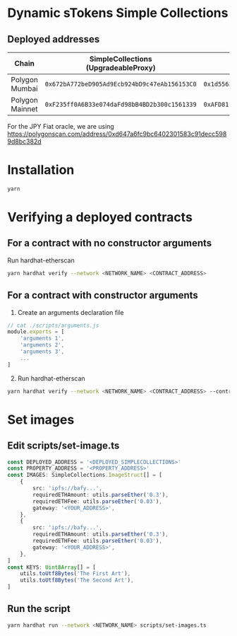 # Dynamic sTokens Simple Collections

## Deployed addresses

| Chain           | SimpleCollections<br/>(UpgradeableProxy)     | Admin                                        |
| --------------- | -------------------------------------------- | -------------------------------------------- |
| Polygon Mumbai  | `0x672bA772beD905Ad9Ecb924bD9c47eAb156153C0` | `0x1d556338cc64304b41BAbeC0aF833E3181338026` |
| Polygon Mainnet | `0xF235ff0A6B33e074daFd98bB4BD2b300c1561339` | `0xAFD8111ee1f9910ee42dfE7A8d129d8C7A8Ea466` |

For the JPY Fiat oracle, we are using https://polygonscan.com/address/0xd647a6fc9bc6402301583c91decc5989d8bc382d

# Installation

```bash
yarn
```

# Verifying a deployed contracts

## For a contract with no constructor arguments

Run hardhat-etherscan

```bash
yarn hardhat verify --network <NETWORK_NAME> <CONTRACT_ADDRESS>
```

## For a contract with constructor arguments

1. Create an arguments declaration file

```js
// cat ./scripts/arguments.js
module.exports = [
	'arguments 1',
	'arguments 2',
	'arguments 3',
	...
]
```

2. Run hardhat-etherscan

```bash
yarn hardhat verify --network <NETWORK_NAME> <CONTRACT_ADDRESS> --contract <PATH_TO_CONTRACT>:<CONTRACT_NAME> --constructor-args ./scripts/arguments.js
```

# Set images

## Edit scripts/set-image.ts

```ts
const DEPLOYED_ADDRESS = '<DEPLOYED_SIMPLECOLLECTIONS>'
const PROPERTY_ADDRESS = '<PROPERTY_ADDRESS>'
const IMAGES: SimpleCollections.ImageStruct[] = [
	{
		src: 'ipfs://bafy...',
		requiredETHAmount: utils.parseEther('0.3'),
		requiredETHFee: utils.parseEther('0.03'),
		gateway: '<YOUR_ADDRESS>',
	},
	{
		src: 'ipfs://bafy...',
		requiredETHAmount: utils.parseEther('0.3'),
		requiredETHFee: utils.parseEther('0.03'),
		gateway: '<YOUR_ADDRESS>',
	},
]
const KEYS: Uint8Array[] = [
	utils.toUtf8Bytes('The First Art'),
	utils.toUtf8Bytes('The Second Art'),
]
```

## Run the script

```bash
yarn hardhat run --network <NETWORK_NAME> scripts/set-images.ts
```
